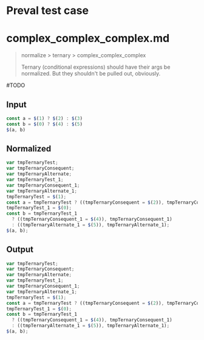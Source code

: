 # Preval test case

# complex_complex_complex.md

> normalize > ternary > complex_complex_complex
>
> Ternary (conditional expressions) should have their args be normalized. But they shouldn't be pulled out, obviously.

#TODO

## Input

`````js filename=intro
const a = $(1) ? $(2) : $(3)
const b = $(0) ? $(4) : $(5)
$(a, b)
`````

## Normalized

`````js filename=intro
var tmpTernaryTest;
var tmpTernaryConsequent;
var tmpTernaryAlternate;
var tmpTernaryTest_1;
var tmpTernaryConsequent_1;
var tmpTernaryAlternate_1;
tmpTernaryTest = $(1);
const a = tmpTernaryTest ? ((tmpTernaryConsequent = $(2)), tmpTernaryConsequent) : ((tmpTernaryAlternate = $(3)), tmpTernaryAlternate);
tmpTernaryTest_1 = $(0);
const b = tmpTernaryTest_1
  ? ((tmpTernaryConsequent_1 = $(4)), tmpTernaryConsequent_1)
  : ((tmpTernaryAlternate_1 = $(5)), tmpTernaryAlternate_1);
$(a, b);
`````

## Output

`````js filename=intro
var tmpTernaryTest;
var tmpTernaryConsequent;
var tmpTernaryAlternate;
var tmpTernaryTest_1;
var tmpTernaryConsequent_1;
var tmpTernaryAlternate_1;
tmpTernaryTest = $(1);
const a = tmpTernaryTest ? ((tmpTernaryConsequent = $(2)), tmpTernaryConsequent) : ((tmpTernaryAlternate = $(3)), tmpTernaryAlternate);
tmpTernaryTest_1 = $(0);
const b = tmpTernaryTest_1
  ? ((tmpTernaryConsequent_1 = $(4)), tmpTernaryConsequent_1)
  : ((tmpTernaryAlternate_1 = $(5)), tmpTernaryAlternate_1);
$(a, b);
`````
